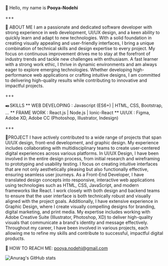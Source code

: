 👋 Hello, my name is **Pooya-Nodehi**

 +++
	
🙇 ABOUT ME
I am a passionate and dedicated software developer with strong experience in web development, 
UI/UX design, and a keen ability to quickly learn and adapt to new technologies. 
With a solid foundation in creating visually appealing and user-friendly interfaces, I bring a unique combination of technical skills and design expertise to every project. 
My focus on continuous improvement drives me to stay at the forefront of industry trends and tackle new challenges with enthusiasm. 
A fast learner with a strong work ethic, I thrive in dynamic environments and am always eager to explore emerging technologies. 
Whether developing high-performance web applications or crafting intuitive designs, I am committed to delivering high-quality results while contributing to innovative and impactful projects.

+++

✒️SKILLS
** WEB DEVELOPING : Javascript (ES6+) | HTML, CSS, Bootstrap, ...
** FRAME WORK : React.js | Node.js | Ionic-React
** UI/UX : Figma, Adobe XD, Adobe CC (Photoshop, Illustrator, Indesign)

+++

🔨PROJECT
I have actively contributed to a wide range of projects that span UI/UX design, front-end development, and graphic design. My experience includes collaborating with multidisciplinary teams to create user-centered digital experiences across various platforms.
In UI/UX Design, I have been involved in the entire design process, from initial research and wireframing to prototyping and usability testing. I focus on creating intuitive interfaces that are not only aesthetically pleasing but also functionally effective, ensuring seamless user journeys.
As a Front-End Developer, I have translated design concepts into responsive, interactive web applications using technologies such as HTML, CSS, JavaScript, and modern frameworks like React. I work closely with both design and backend teams to ensure that the user interface is both technically robust and visually aligned with the project goals.
Additionally, I have extensive experience in Graphic Design, where I create visually compelling designs for branding, digital marketing, and print media. My expertise includes working with Adobe Creative Suite (Illustrator, Photoshop, XD) to deliver high-quality visuals that communicate a brand's identity and message effectively.
Throughout my career, I have been involved in various projects, each allowing me to refine my skills and contribute to successful, impactful digital products.

💌 HOW TO REACH ME: pooya.nodehi@gmail.com

![Anurag's GitHub stats](https://github-readme-stats.vercel.app/api?username=pooya1984&show_icons=true&theme=radical)
